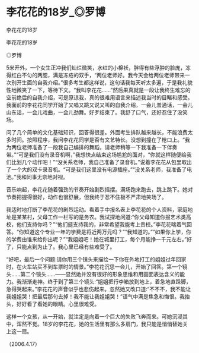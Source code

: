 # 李花花的18岁_◎罗博

李花花的18岁

李花花的18岁

◎罗博

5米开外，一个女生正冲我们灿烂微笑，水红的小棉袄，胖得有些浮肿的脸庞，冻得红白不匀的两腮，满是冻疮的双手，“两位老师好。我今天会给两位老师带来一次别开生面的自我介绍。”很多考生都这样说，这句话我每天听太多遍，于是我礼貌性地微笑了一下，等待下文。“我叫李花花……”然后果真就是一段让我终生难忘的空前绝后的自我介绍，可是原谅我，真的很难用语言来描述我当时的目睹和感受。我面前的李花花同学开始了又唱又跳又说又叫的自我介绍，一会儿普通话，一会儿山东话，一会儿戏曲，一会儿劲舞。好歹结束了。我舒了口气，还好忍住了没笑场。

问了几个简单的文化基础知识，回答得很差。外面考生排队越来越长，不能浪费太多时间。按照程序，我问李花花同学是否有文艺特长。没想到撞在了枪口上。“我为两位老师准备了一段我自己编排的舞蹈，请老师稍等一下我准备一下伴奏带。”“可是我们没有录音机啊，”我想快点结束这场尴尬的面对，“你就这样随便给我们比划几个动作吧！”“没关系老师，我自己准备了录音机。”说着李花花从包里取出了一个大的双卡录音机。“可是我们这里没有电源插座。”“没关系老师，我准备了电池。”我和同事无奈地对视。

音乐响起，李花花随着强劲的节奏开始剧烈摇摆。满场跑来跑去，跳上跳下。她对节奏把握得很好，动作也很舒展，但我终于忍不住极不严肃地笑场了。

我适时地打断了李花花的剧烈运动。看着手中报名表上李花花的个人资料，家庭地址是某某村，父母工作一栏写的是务农。我试探地问道:“你父母知道你报艺术类高校，他们支持你吗？”“他们挺支持我的，非常希望我能考上贵校。”李花花喘着气回答。“你知道这个专业一年的学费是将近两万元吗？”“我知道的。”“如果你上学，你的学费由谁来给你出呢？”“我姐姐吧！她在城里打工，每个月能挣一千元左右。”好了，只能点到为止了。我心里已经有些难受了。

“好吧，最后一个问题:请你用三个镜头来描绘一下你在外地打工的姐姐过年回家时，在火车站买不到车票时的情景。”李花花沉思一会儿，开始了回答。第一个镜头……第二个镜头……——显然她并没有很好的形象思维和用画面表达含义的能力。我渐渐走神。终于到了第三个镜头:“姐姐把行李箱放到地上，着急地直跺脚，急得哭起来。”李花花的声音似乎也悲伤起来。忽然她又改口道:“不不不，我不能让我姐姐哭！把最后那句去掉！我不能让我姐姐哭！”语气中满是焦急和悔恨。我抬头，好好看了看她的眼睛。心里很难受。

这样一个女孩，从一开始，就注定是向着一个巨大的失败飞奔而来。可她沉浸其中，浑然不觉。18岁的李花花，她的生活里有那么多扇门，我只能是悄悄替她关上这一扇。

（2006.4.17）